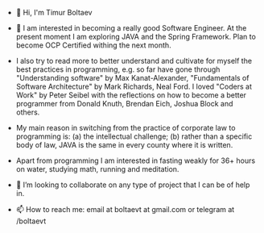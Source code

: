 - 👋 Hi, I'm Timur Boltaev

- 👀 I am interested in becoming a really good Software Engineer. At the present moment I am exploring JAVA and the Spring Framework. Plan to become OCP Certified withing the next month. 

- I also try to read more to better understand and cultivate for myself the best practices in programming, e.g. so far have gone through "Understanding software" by Max Kanat-Alexander, "Fundamentals of Software Architecture" by Mark Richards, Neal Ford. I loved "Coders at Work" by Peter Seibel with the reflections on how to become a better programmer from Donald Knuth, Brendan Eich, Joshua Block and others.

- My main reason in switching from the practice of corporate law to programming is: (a) the intellectual challenge; (b) rather than a specific body of law, JAVA is the same in every county where it is written.

- Apart from programming I am interested in fasting weakly for 36+ hours on water, studying math, running and meditation.

- 💞️ I’m looking to collaborate on any type of project that I can be of help in.

- 📫 How to reach me: email at boltaevt at gmail.com or telegram at /boltaevt

<!---
boltaevt/boltaevt is a ✨ special ✨ repository because its `README.md` (this file) appears on your GitHub profile.
You can click the Preview link to take a look at your changes.
--->
